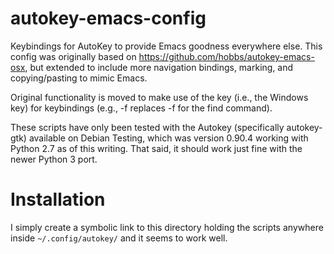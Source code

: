 # autokey-emacs-config

Keybindings for AutoKey to provide Emacs goodness everywhere else. This config was originally based on https://github.com/hobbs/autokey-emacs-osx, but extended to include more navigation bindings, marking, and copying/pasting to mimic Emacs.

Original functionality is moved to make use of the <super> key (i.e., the Windows key) for keybindings (e.g., <super>-f replaces <ctrl>-f for the find command).

These scripts have only been tested with the Autokey (specifically autokey-gtk) available on Debian Testing, which was version 0.90.4 working with Python 2.7 as of this writing. That said, it should work just fine with the newer Python 3 port.


# Installation

I simply create a symbolic link to this directory holding the scripts anywhere inside `~/.config/autokey/` and it seems to work well.
